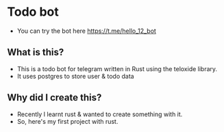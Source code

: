 # Todo bot

- You can try the bot here https://t.me/hello_12_bot

## What is this?

- This is a todo bot for telegram written in Rust using the teloxide library.
- It uses postgres to store user & todo data

## Why did I create this?

- Recently I learnt rust & wanted to create something with it.
- So, here's my first project with rust.
